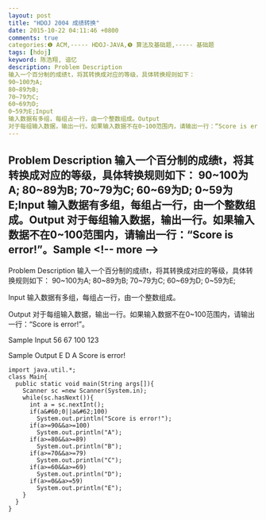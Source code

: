 ```yaml
---
layout: post
title: "HDOJ 2004 成绩转换"
date: 2015-10-22 04:11:46 +0800
comments: true
categories:❶ ACM,----- HDOJ-JAVA,❺ 算法及基础题,----- 基础题
tags: [hdoj]
keyword: 陈浩翔, 谙忆
description: Problem Description 
输入一个百分制的成绩t，将其转换成对应的等级，具体转换规则如下： 
90~100为A; 
80~89为B; 
70~79为C; 
60~69为D; 
0~59为E;Input 
输入数据有多组，每组占一行，由一个整数组成。Output 
对于每组输入数据，输出一行。如果输入数据不在0~100范围内，请输出一行：“Score is error!”。Sample 
---
```



Problem Description 
输入一个百分制的成绩t，将其转换成对应的等级，具体转换规则如下： 
90~100为A; 
80~89为B; 
70~79为C; 
60~69为D; 
0~59为E;Input 
输入数据有多组，每组占一行，由一个整数组成。Output 
对于每组输入数据，输出一行。如果输入数据不在0~100范围内，请输出一行：“Score is error!”。Sample
&#60;!-- more --&#62;
----------

Problem Description
输入一个百分制的成绩t，将其转换成对应的等级，具体转换规则如下：
90~100为A;
80~89为B;
70~79为C;
60~69为D;
0~59为E;
 

Input
输入数据有多组，每组占一行，由一个整数组成。
 

Output
对于每组输入数据，输出一行。如果输入数据不在0~100范围内，请输出一行：“Score is error!”。
 

Sample Input
56
67
100
123
 

Sample Output
E
D
A
Score is error!

```
import java.util.*;
class Main{
  public static void main(String args[]){
    Scanner sc =new Scanner(System.in);
    while(sc.hasNext()){
      int a = sc.nextInt();
      if(a&#60;0||a&#62;100)
        System.out.println("Score is error!");
      if(a>=90&&a>=100)
        System.out.println("A");
      if(a>=80&&a>=89)
        System.out.println("B");
      if(a>=70&&a>=79)
        System.out.println("C");
      if(a>=60&&a>=69)
        System.out.println("D");
      if(a>=0&&a>=59)
        System.out.println("E");
    }
  }
}
```